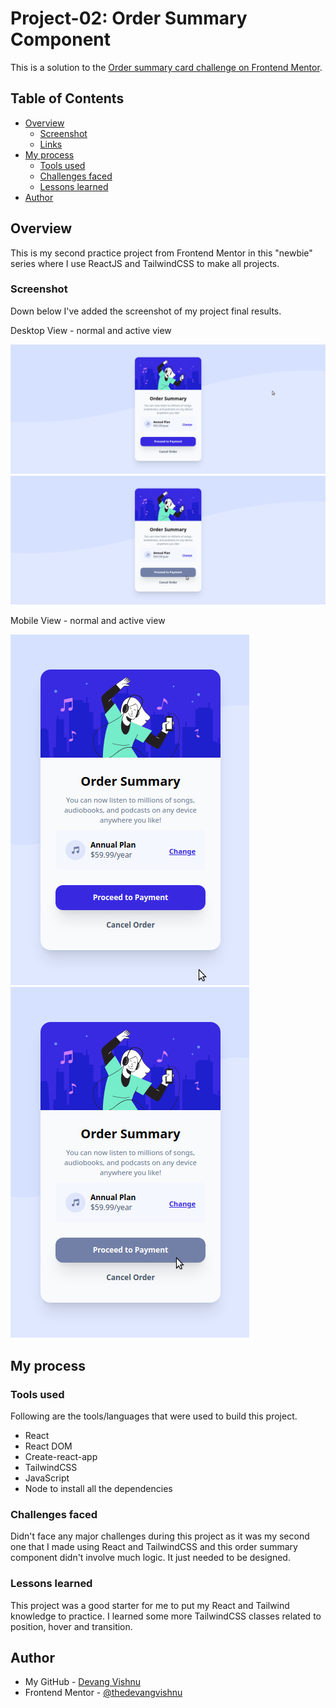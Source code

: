# Project-02: Order Summary Component

This is a solution to the [Order summary card challenge on Frontend Mentor](https://www.frontendmentor.io/challenges/order-summary-component-QlPmajDUj).

## Table of Contents

- [Overview](#overview)
  - [Screenshot](#screenshot)
  - [Links](#links)
- [My process](#my-process)
  - [Tools used](#tools-used)
  - [Challenges faced](#challenges-faced)
  - [Lessons learned](#lessons-learned)
- [Author](#author)

## Overview

This is my second practice project from Frontend Mentor in this "newbie" series where I use ReactJS and TailwindCSS to make all projects.

### Screenshot

Down below I've added the screenshot of my project final results.

Desktop View - normal and active view

![Alt text](./src/assets/result-screenshots/desktop-normal.png)
![Alt text](./src/assets/result-screenshots/desktop-active.png)

Mobile View - normal and active view

![Alt text](./src/assets/result-screenshots/mobile-normal.png)
![Alt text](./src/assets/result-screenshots/mobile-active.png)

## My process

### Tools used

Following are the tools/languages that were used to build this project.

- React
- React DOM
- Create-react-app
- TailwindCSS
- JavaScript
- Node to install all the dependencies

### Challenges faced

Didn't face any major challenges during this project as it was my second one that I made using React and TailwindCSS and this order summary component didn't involve much logic. It just needed to be designed.

### Lessons learned

This project was a good starter for me to put my React and Tailwind knowledge to practice. I learned some more TailwindCSS classes related to position, hover and transition.

## Author

- My GitHub - [Devang Vishnu](https://github.com/thedevangvishnu)
- Frontend Mentor - [@thedevangvishnu](https://www.frontendmentor.io/profile/thedevangvishnu)
